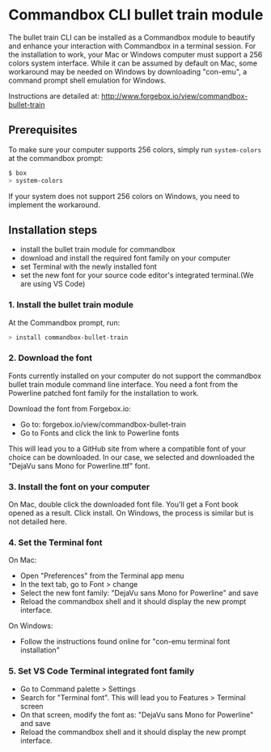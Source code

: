 # Commandbox CLI bullet train module

The bullet train CLI can be installed as a Commandbox module to beautify and enhance your interaction with Commandbox in a terminal session. For the installation to work, your Mac or Windows computer must support a 256 colors system interface. While it can be assumed by default on Mac, some workaround may be needed on Windows by downloading "con-emu", a command prompt shell emulation for Windows.

Instructions are detailed at: http://www.forgebox.io/view/commandbox-bullet-train

## Prerequisites

To make sure your computer supports 256 colors, simply run `system-colors` at the commandbox prompt:

```sh
$ box
> system-colors
```

If your system does not support 256 colors on Windows, you need to implement the workaround.

## Installation steps

- install the bullet train module for commandbox
- download and install the required font family on your computer
- set Terminal with the newly installed font
- set the new font for your source code editor's integrated terminal.(We are using VS Code)

### 1. Install the bullet train module

At the Commandbox prompt, run:

```sh
> install commandbox-bullet-train
```

### 2. Download the font

Fonts currently installed on your computer do not support the commandbox bullet train module command line interface. You need a font from the Powerline patched font family for the installation to work.

Download the font from Forgebox.io:

- Go to: forgebox.io/view/commandbox-bullet-train
- Go to Fonts and click the link to Powerline fonts

This will lead you to a GitHub site from where a compatible font of your choice can be downloaded. In our case, we selected and downloaded the "DejaVu sans Mono for Powerline.ttf" font. 

### 3. Install the font on your computer

On Mac, double click the downloaded font file. You'll get a Font book opened as a result. Click install.
On Windows, the process is similar but is not detailed here.

### 4. Set the Terminal font

On Mac: 

- Open "Preferences" from the Terminal app menu
- In the text tab, go to Font > change
- Select the new font family: "DejaVu sans Mono for Powerline" and save
- Reload the commandbox shell and it should display the new prompt interface.

On Windows:

- Follow the instructions found online for "con-emu terminal font installation"

### 5. Set VS Code Terminal integrated font family

- Go to Command palette > Settings
- Search for "Terminal font". This will lead you to Features > Terminal screen
- On that screen, modify the font as: "DejaVu sans Mono for Powerline" and save
- Reload the commandbox shell and it should display the new prompt interface.